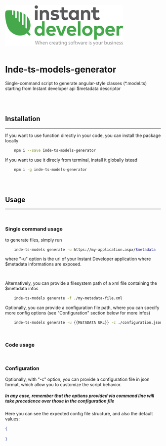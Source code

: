 <br>
<br>

<img src="./inde.png">

<br>
<br>

# Inde-ts-models-generator



Single-command script to generate angular-style classes (*.model.ts) starting from Instant developer api $metadata descriptor

<br>
<br>

## Installation
<hr>

If you want to use function directly in your code, you can install the package locally

```bash
    npm i --save inde-ts-models-generator 
```

If you want to use it direcly from terminal, install it globally istead

```bash
    npm i -g inde-ts-models-generator
```


<br>
<br>



## Usage
<hr>
<br>

### Single command usage
to generate files, simply run 
```bash
    inde-ts-models generate -u https://my-application.aspx/$metadata
```
where "-u" option is the url of your Instant Developer application where $metadata informations are exposed.

<br>

Alternatively, you can provide a filesystem path of a xml file containing the $metadata infos

```bash
    inde-ts-models generate -f ./my-metadata-file.xml
```


Optionally, you can provide a configuration file path, where you can specify more config options (see "Configuration" section below for more infos)

```bash
    inde-ts-models generate -u {{METADATA URL}} -c ./configuration.json
```







<br>


### Code usage



<br>


### Configuration

Optionally, with "-c" option, you can provide a configuration file in json format, which allow you to customize the script behavior. 

##### In any case, remember that the options provided via command line will take precedence over those in the configuration file


Here you can see the expected config file structure, and also the default values:

```json
{

}
```



